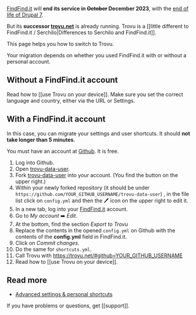[FindFind.it](https://www.findfind.it/) will **end its service in ~~October~~ December 2023**, with the [end of life of Drupal 7](https://www.drupal.org/psa-2022-02-23).

But its **successor [trovu.net](https://trovu.net/)** is already running. Trovu is a [[little different to FindFind.it / Serchilo|Differences to Serchilo and FindFind.it]].

This page helps you how to switch to Trovu.

Your migration depends on whether you used FindFind.it with or without a personal account.

## Without a FindFind.it account

Read how to [[use Trovu on your device]]. Make sure you set the correct language and country, either via the URL or Settings.

## With a FindFind.it account

In this case, you can migrate your settings and user shortcuts. It should **not take longer than 5 minutes**.

You must have an account at <a href="https://github.com/">Github</a>. It is free.

1. Log into Github.
1. Open [trovu-data-user](https://github.com/trovu/trovu-data-user). 
1. Fork [trovu-data-user](https://github.com/trovu/trovu-data-user) into your account. (You find the button on the upper right.)
1. Within your newly forked repository (it should be under `https://github.com/YOUR_GITHUB_USERNAME/trovu-data-user`) , in the file list click on `config.yml` and then the 🖊 icon on the upper right to edit it.
1. In a new tab, log into your [FindFind.it](https://findfind.it) account.
1. Go to *My account* ➡️ *Edit*.
1. At the bottom, find the section *Export to Trovu*
1. Replace the contents in the opened `config.yml` on Github with the contents of the **config.yml** field in FindFind.it.
1. Click on *Commit changes*.
1. Do the same for `shortcuts.yml`.
1. Call Trovu with https://trovu.net/#github=YOUR_GITHUB_USERNAME
1. Read how to [[use Trovu on your device]].

## Read more

- [Advanced settings & personal shortcuts](https://github.com/trovu/trovu.github.io/wiki/Advanced-settings-&-personal-shortcuts)

If you have problems or questions, get [[support]].
